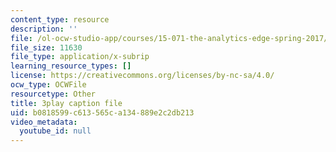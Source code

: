 ```yaml
---
content_type: resource
description: ''
file: /ol-ocw-studio-app/courses/15-071-the-analytics-edge-spring-2017/b0818599c613565ca134889e2c2db213_0x4PfWpy-ls.vtt
file_size: 11630
file_type: application/x-subrip
learning_resource_types: []
license: https://creativecommons.org/licenses/by-nc-sa/4.0/
ocw_type: OCWFile
resourcetype: Other
title: 3play caption file
uid: b0818599-c613-565c-a134-889e2c2db213
video_metadata:
  youtube_id: null
---
```


